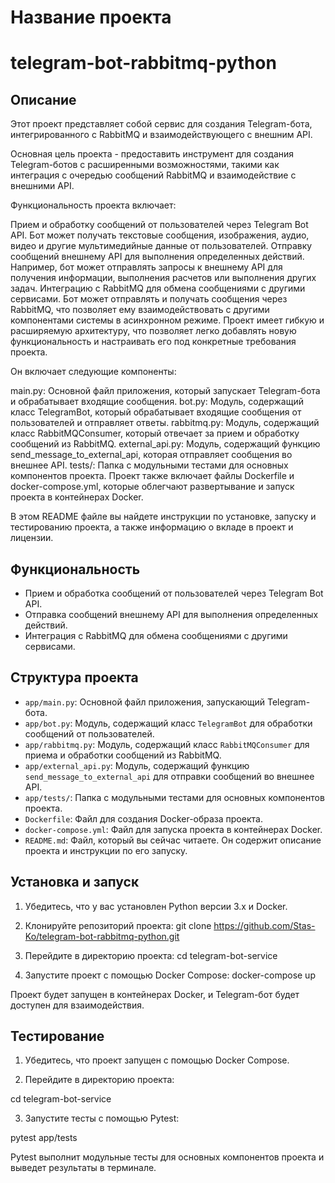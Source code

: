 # Название проекта

# telegram-bot-rabbitmq-python

## Описание

Этот проект представляет собой сервис для создания Telegram-бота, интегрированного с RabbitMQ и взаимодействующего с внешним API.

Основная цель проекта - предоставить инструмент для создания Telegram-ботов с расширенными возможностями, такими как интеграция с очередью сообщений RabbitMQ и взаимодействие с внешними API.

Функциональность проекта включает:

Прием и обработку сообщений от пользователей через Telegram Bot API. Бот может получать текстовые сообщения, изображения, аудио, видео и другие мультимедийные данные от пользователей.
Отправку сообщений внешнему API для выполнения определенных действий. Например, бот может отправлять запросы к внешнему API для получения информации, выполнения расчетов или выполнения других задач.
Интеграцию с RabbitMQ для обмена сообщениями с другими сервисами. Бот может отправлять и получать сообщения через RabbitMQ, что позволяет ему взаимодействовать с другими компонентами системы в асинхронном режиме.
Проект имеет гибкую и расширяемую архитектуру, что позволяет легко добавлять новую функциональность и настраивать его под конкретные требования проекта.

Он включает следующие компоненты:

main.py: Основной файл приложения, который запускает Telegram-бота и обрабатывает входящие сообщения.
bot.py: Модуль, содержащий класс TelegramBot, который обрабатывает входящие сообщения от пользователей и отправляет ответы.
rabbitmq.py: Модуль, содержащий класс RabbitMQConsumer, который отвечает за прием и обработку сообщений из RabbitMQ.
external_api.py: Модуль, содержащий функцию send_message_to_external_api, которая отправляет сообщения во внешнее API.
tests/: Папка с модульными тестами для основных компонентов проекта.
Проект также включает файлы Dockerfile и docker-compose.yml, которые облегчают развертывание и запуск проекта в контейнерах Docker.

В этом README файле вы найдете инструкции по установке, запуску и тестированию проекта, а также информацию о вкладе в проект и лицензии.

## Функциональность

- Прием и обработка сообщений от пользователей через Telegram Bot API.
- Отправка сообщений внешнему API для выполнения определенных действий.
- Интеграция с RabbitMQ для обмена сообщениями с другими сервисами.

## Структура проекта

- `app/main.py`: Основной файл приложения, запускающий Telegram-бота.
- `app/bot.py`: Модуль, содержащий класс `TelegramBot` для обработки сообщений от пользователей.
- `app/rabbitmq.py`: Модуль, содержащий класс `RabbitMQConsumer` для приема и обработки сообщений из RabbitMQ.
- `app/external_api.py`: Модуль, содержащий функцию `send_message_to_external_api` для отправки сообщений во внешнее API.
- `app/tests/`: Папка с модульными тестами для основных компонентов проекта.
- `Dockerfile`: Файл для создания Docker-образа проекта.
- `docker-compose.yml`: Файл для запуска проекта в контейнерах Docker.
- `README.md`: Файл, который вы сейчас читаете. Он содержит описание проекта и инструкции по его запуску.

## Установка и запуск

1. Убедитесь, что у вас установлен Python версии 3.x и Docker.

2. Клонируйте репозиторий проекта:
git clone https://github.com/Stas-Ko/telegram-bot-rabbitmq-python.git

3. Перейдите в директорию проекта:
cd telegram-bot-service

4. Запустите проект с помощью Docker Compose:
docker-compose up

Проект будет запущен в контейнерах Docker, и Telegram-бот будет доступен для взаимодействия.

## Тестирование

1. Убедитесь, что проект запущен с помощью Docker Compose.

2. Перейдите в директорию проекта:

cd telegram-bot-service

3. Запустите тесты с помощью Pytest:

pytest app/tests

Pytest выполнит модульные тесты для основных компонентов проекта и выведет результаты в терминале.






